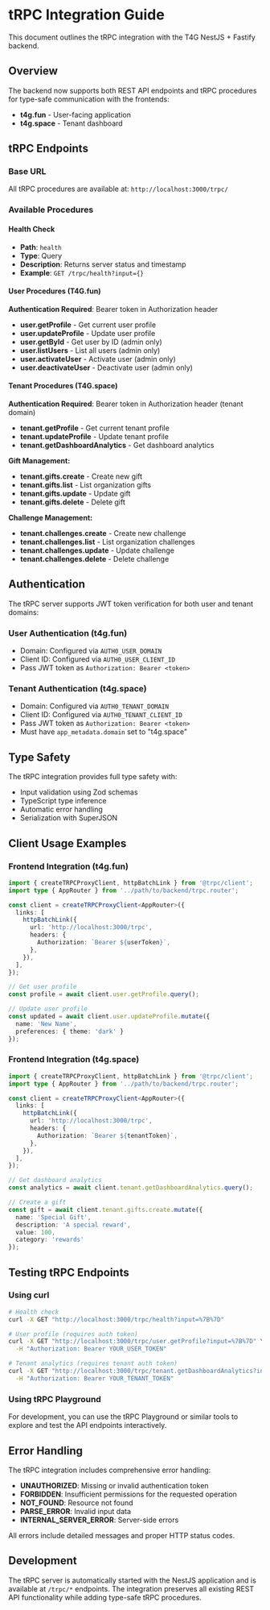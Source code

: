 # tRPC Integration Guide

This document outlines the tRPC integration with the T4G NestJS + Fastify backend.

## Overview

The backend now supports both REST API endpoints and tRPC procedures for type-safe communication with the frontends:
- **t4g.fun** - User-facing application
- **t4g.space** - Tenant dashboard

## tRPC Endpoints

### Base URL
All tRPC procedures are available at: `http://localhost:3000/trpc/`

### Available Procedures

#### Health Check
- **Path**: `health`
- **Type**: Query
- **Description**: Returns server status and timestamp
- **Example**: `GET /trpc/health?input={}`

#### User Procedures (T4G.fun)

**Authentication Required**: Bearer token in Authorization header

- **user.getProfile** - Get current user profile
- **user.updateProfile** - Update user profile 
- **user.getById** - Get user by ID (admin only)
- **user.listUsers** - List all users (admin only)
- **user.activateUser** - Activate user (admin only)
- **user.deactivateUser** - Deactivate user (admin only)

#### Tenant Procedures (T4G.space)

**Authentication Required**: Bearer token in Authorization header (tenant domain)

- **tenant.getProfile** - Get current tenant profile
- **tenant.updateProfile** - Update tenant profile
- **tenant.getDashboardAnalytics** - Get dashboard analytics

**Gift Management:**
- **tenant.gifts.create** - Create new gift
- **tenant.gifts.list** - List organization gifts
- **tenant.gifts.update** - Update gift
- **tenant.gifts.delete** - Delete gift

**Challenge Management:**
- **tenant.challenges.create** - Create new challenge
- **tenant.challenges.list** - List organization challenges
- **tenant.challenges.update** - Update challenge
- **tenant.challenges.delete** - Delete challenge

## Authentication

The tRPC server supports JWT token verification for both user and tenant domains:

### User Authentication (t4g.fun)
- Domain: Configured via `AUTH0_USER_DOMAIN`
- Client ID: Configured via `AUTH0_USER_CLIENT_ID`
- Pass JWT token as `Authorization: Bearer <token>`

### Tenant Authentication (t4g.space)
- Domain: Configured via `AUTH0_TENANT_DOMAIN`  
- Client ID: Configured via `AUTH0_TENANT_CLIENT_ID`
- Pass JWT token as `Authorization: Bearer <token>`
- Must have `app_metadata.domain` set to "t4g.space"

## Type Safety

The tRPC integration provides full type safety with:
- Input validation using Zod schemas
- TypeScript type inference
- Automatic error handling
- Serialization with SuperJSON

## Client Usage Examples

### Frontend Integration (t4g.fun)

```typescript
import { createTRPCProxyClient, httpBatchLink } from '@trpc/client';
import type { AppRouter } from '../path/to/backend/trpc.router';

const client = createTRPCProxyClient<AppRouter>({
  links: [
    httpBatchLink({
      url: 'http://localhost:3000/trpc',
      headers: {
        Authorization: `Bearer ${userToken}`,
      },
    }),
  ],
});

// Get user profile
const profile = await client.user.getProfile.query();

// Update user profile  
const updated = await client.user.updateProfile.mutate({
  name: 'New Name',
  preferences: { theme: 'dark' }
});
```

### Frontend Integration (t4g.space)

```typescript
import { createTRPCProxyClient, httpBatchLink } from '@trpc/client';
import type { AppRouter } from '../path/to/backend/trpc.router';

const client = createTRPCProxyClient<AppRouter>({
  links: [
    httpBatchLink({
      url: 'http://localhost:3000/trpc',
      headers: {
        Authorization: `Bearer ${tenantToken}`,
      },
    }),
  ],
});

// Get dashboard analytics
const analytics = await client.tenant.getDashboardAnalytics.query();

// Create a gift
const gift = await client.tenant.gifts.create.mutate({
  name: 'Special Gift',
  description: 'A special reward',
  value: 100,
  category: 'rewards'
});
```

## Testing tRPC Endpoints

### Using curl

```bash
# Health check
curl -X GET "http://localhost:3000/trpc/health?input=%7B%7D"

# User profile (requires auth token)
curl -X GET "http://localhost:3000/trpc/user.getProfile?input=%7B%7D" \
  -H "Authorization: Bearer YOUR_USER_TOKEN"

# Tenant analytics (requires tenant auth token)  
curl -X GET "http://localhost:3000/trpc/tenant.getDashboardAnalytics?input=%7B%7D" \
  -H "Authorization: Bearer YOUR_TENANT_TOKEN"
```

### Using tRPC Playground

For development, you can use the tRPC Playground or similar tools to explore and test the API endpoints interactively.

## Error Handling

The tRPC integration includes comprehensive error handling:

- **UNAUTHORIZED**: Missing or invalid authentication token
- **FORBIDDEN**: Insufficient permissions for the requested operation  
- **NOT_FOUND**: Resource not found
- **PARSE_ERROR**: Invalid input data
- **INTERNAL_SERVER_ERROR**: Server-side errors

All errors include detailed messages and proper HTTP status codes.

## Development

The tRPC server is automatically started with the NestJS application and is available at `/trpc/*` endpoints. The integration preserves all existing REST API functionality while adding type-safe tRPC procedures.